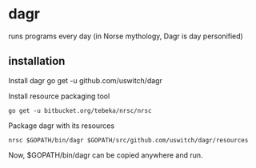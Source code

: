 dagr
====

runs programs every day (in Norse mythology, Dagr is day personified)

## installation

Install dagr
    go get -u github.com/uswitch/dagr

Install resource packaging tool

    go get -u bitbucket.org/tebeka/nrsc/nrsc

Package dagr with its resources

    nrsc $GOPATH/bin/dagr $GOPATH/src/github.com/uswitch/dagr/resources

Now, $GOPATH/bin/dagr can be copied anywhere and run.
